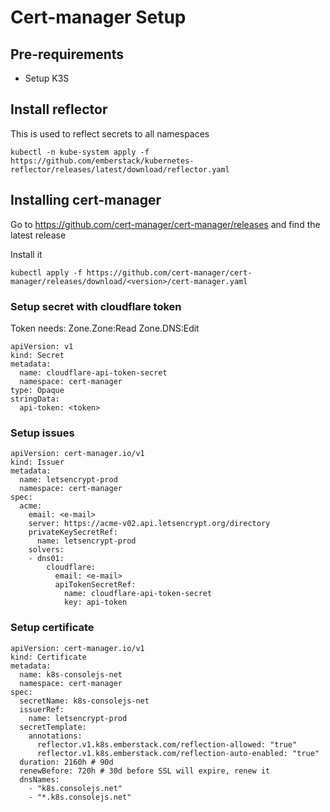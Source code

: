 # Cert-manager Setup

## Pre-requirements
- Setup K3S

## Install reflector
This is used to reflect secrets to all namespaces

```
kubectl -n kube-system apply -f https://github.com/emberstack/kubernetes-reflector/releases/latest/download/reflector.yaml
```

## Installing cert-manager

Go to https://github.com/cert-manager/cert-manager/releases and find the latest release

Install it
```
kubectl apply -f https://github.com/cert-manager/cert-manager/releases/download/<version>/cert-manager.yaml
```
  
### Setup secret with cloudflare token
Token needs:
Zone.Zone:Read
Zone.DNS:Edit

```
apiVersion: v1
kind: Secret
metadata:
  name: cloudflare-api-token-secret
  namespace: cert-manager
type: Opaque
stringData:
  api-token: <token>
```

### Setup issues
```
apiVersion: cert-manager.io/v1
kind: Issuer
metadata:
  name: letsencrypt-prod
  namespace: cert-manager
spec:
  acme:
    email: <e-mail>
    server: https://acme-v02.api.letsencrypt.org/directory
    privateKeySecretRef:
      name: letsencrypt-prod
    solvers:
    - dns01:
        cloudflare:
          email: <e-mail>
          apiTokenSecretRef:
            name: cloudflare-api-token-secret
            key: api-token
```

### Setup certificate
```
apiVersion: cert-manager.io/v1
kind: Certificate
metadata:
  name: k8s-consolejs-net
  namespace: cert-manager
spec:
  secretName: k8s-consolejs-net
  issuerRef:
    name: letsencrypt-prod
  secretTemplate:
    annotations:
      reflector.v1.k8s.emberstack.com/reflection-allowed: "true"
      reflector.v1.k8s.emberstack.com/reflection-auto-enabled: "true"
  duration: 2160h # 90d
  renewBefore: 720h # 30d before SSL will expire, renew it
  dnsNames:
    - "k8s.consolejs.net"
    - "*.k8s.consolejs.net"
```